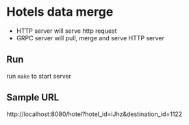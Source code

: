 # Hotels data merge

* HTTP server will serve http request
* GRPC server will pull, merge and serve HTTP server

## Run

run  `make` to start server

## Sample URL

http://localhost:8080/hotel?hotel_id=iJhz&destination_id=1122